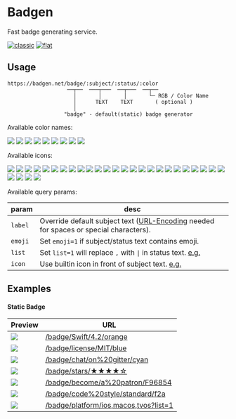 # Badgen

Fast badge generating service.

[![classic](https://badgen.net/badge/style/classic/pink)](https://badgen.net)
[![flat](https://flat.badgen.net/badge/style/flat/pink)](https://flat.badgen.net)

## Usage

```
https://badgen.net/badge/:subject/:status/:color
                   ──┬──  ───┬───  ──┬───  ──┬──
                     │       │       │       └─ RGB / Color Name
                     │      TEXT    TEXT       ( optional )
                     │
                  "badge" - default(static) badge generator
```

Available color names:

![](/badge/color/blue/blue)
![](/badge/color/cyan/cyan)
![](/badge/color/green/green)
![](/badge/color/yellow/yellow)
![](/badge/color/orange/orange)
![](/badge/color/red/red)
![](/badge/color/pink/pink)
![](/badge/color/purple/purple)
![](/badge/color/grey/grey)

Available icons:

![](/badge//airbnb?icon=airbnb)
![](/badge//apple?icon=apple)
![](/badge//appveyor?icon=appveyor)
![](/badge//atom?icon=atom)
![](/badge//chrome?icon=chrome)
![](/badge//circleci?icon=circleci)
![](/badge//codeclimate?icon=codeclimate)
![](/badge//codecov?icon=codecov)
![](/badge//codeship?icon=codeship)
![](/badge//dependabot?icon=dependabot)
![](/badge//dockbit?icon=dockbit)
![](/badge//docker?icon=docker)
![](/badge//eclipse?icon=eclipse)
![](/badge//firefox?icon=firefox)
![](/badge//github?icon=github)
![](/badge//gitlab?icon=gitlab)
![](/badge//gitter?icon=gitter)
![](/badge//graphql?icon=graphql)
![](/badge//haskell?icon=haskell)
![](/badge//npm?icon=npm)
![](/badge//patreon?icon=patreon)
![](/badge//ruby?icon=ruby)
![](/badge//scrutinizer?icon=scrutinizer)
![](/badge//slack?icon=slack)
![](/badge//sourcegraph?icon=sourcegraph)
![](/badge//terminal?icon=terminal)
![](/badge//travis?icon=travis)
![](/badge//twitter?icon=twitter)
![](/badge//windows?icon=windows)

Available query params:

| param | desc |
| ----- | ---- |
|`label`| Override default subject text ([URL-Encoding][url-enc-href] needed for spaces or special characters).
|`emoji`| Set `emoji=1` if subject/status text contains emoji.
| `list`| Set `list=1` will replace `,` with ` \| ` in status text. [e.g.][list-eg-href]
| `icon`| Use builtin icon in front of subject text. [e.g.][icon-eg-href]

## Examples

#### Static Badge

| Preview | URL |
| ------- | --- |
|![](/badge/Swift/4.2/orange) | [/badge/Swift/4.2/orange](/badge/Swift/4.2/orange)
|![](/badge/license/MIT/blue) | [/badge/license/MIT/blue](/badge/license/MIT/blue)
|![](/badge/chat/on%20gitter/cyan) | [/badge/chat/on%20gitter/cyan](/badge/chat/on%20gitter/cyan)
|![](/badge/stars/★★★★☆/green) | [/badge/stars/★★★★☆](/badge/stars/★★★★☆/green)
|![](/badge/become/a%20patron/F96854) | [/badge/become/a%20patron/F96854](/badge/become/a%20patron/F96854)
|![](/badge/code%20style/standard/f2a) | [/badge/code%20style/standard/f2a](/badge/code%20style/standard/f2a)
|![](/badge/platform/ios,macos,tvos?list=1) | [/badge/platform/ios,macos,tvos?list=1](/badge/platform/ios,macos,tvos?list=1)

<div id="live-badge-examples"></div>

<script>
  window.liveBadges = {
    /* source control */
    github: [
      ['latest release', '/github/release/babel/babel'],
      ['latest stable release', '/github/release/babel/babel/stable'],
      ['latest tag', '/github/tag/micromatch/micromatch'],
      ['watchers', '/github/watchers/micromatch/micromatch'],
      ['stars', '/github/stars/micromatch/micromatch'],
      ['forks', '/github/forks/micromatch/micromatch'],
      ['issues', '/github/issues/micromatch/micromatch'],
      ['open issues', '/github/open-issues/micromatch/micromatch'],
      ['closed issues', '/github/closed-issues/micromatch/micromatch'],
      ['PRs', '/github/prs/micromatch/micromatch'],
      ['open PRs', '/github/open-prs/micromatch/micromatch'],
      ['closed PRs', '/github/closed-prs/micromatch/micromatch'],
      ['merged PRs', '/github/merged-prs/micromatch/micromatch'],
      ['collaborators', '/github/collaborators/micromatch/micromatch'],
      ['contributors', '/github/contributors/micromatch/micromatch'],
      ['commits', '/github/commits/micromatch/micromatch'],
      ['branches', '/github/branches/micromatch/micromatch'],
      ['releases', '/github/releases/micromatch/micromatch'],
      ['tags', '/github/tags/micromatch/micromatch'],
      ['license', '/github/license/micromatch/micromatch'],
      ['last commit', '/github/last-commit/micromatch/micromatch'],
      ['total downloads', '/github/dt/electron/electron'],
      ['repository dependents', '/github/dependents-repo/micromatch/micromatch'],
      ['package dependents', '/github/dependents-pkg/micromatch/micromatch']
    ],
    /* release registries */
    npm: [
      ['version', '/npm/v/express'],
      ['version', '/npm/v/babel-core'],
      ['version', '/npm/v/ava'],
      ['version (tag)', '/npm/v/ava/next'],
      ['version (tag)', '/npm/v/next/canary'],
      ['version (scoped)', '/npm/v/@babel/core'],
      ['version (scoped & tag)', '/npm/v/@nestjs/core/beta'],
      ['weekly downloads', '/npm/dw/express'],
      ['monthly downloads', '/npm/dm/express'],
      ['yearly downloads', '/npm/dy/express'],
      ['total downloads', '/npm/dt/express'],
      ['license', '/npm/license/lodash'],
      ['engines (node)', '/npm/node/express'],
      ['dependents', '/npm/dependents/got']
    ],
    'david-dm': [
      ['dependencies', '/david/dep/zeit/pkg'],
      ['dev dependencies', '/david/dev/zeit/pkg'],
      ['peer dependencies', '/david/peer/epoberezkin/ajv-keywords'],
      ['optional dependencies', '/david/optional/epoberezkin/ajv-keywords'],
    ],
    packagephobia: [
      ['install size', '/packagephobia/install/webpack'],
      ['publish size', '/packagephobia/publish/webpack'],
      ['publish size (scoped)', '/packagephobia/publish/@tusbar/cache-control']
    ],
    bundlephobia: [
      ['minified', '/bundlephobia/min/react'],
      ['minified + gzip', '/bundlephobia/minzip/react'],
      ['(scoped) minified + gzip', '/bundlephobia/minzip/@nuxtjs/axios']
    ],
    crates: [
      ['version', '/crates/v/regex'],
      ['downloads', '/crates/d/regex'],
      ['downloads (latest)', '/crates/dl/regex']
    ],
    docker: [
      ['pulls (library)', '/docker/pulls/library/ubuntu'],
      ['stars (library)', '/docker/stars/library/ubuntu'],
      ['pulls (scoped)', '/docker/pulls/amio/node-chrome'],
      ['stars (icon & label)', '/docker/stars/library/mongo?icon=docker&label=stars']
    ],
    homebrew: [
      ['version', '/homebrew/v/fish'],
      ['version', '/homebrew/v/cake']
    ],
    'chrome extension': [
      ['version', '/chrome-web-store/v/ckkdlimhmcjmikdlpkmbgfkaikojcbjk'],
      ['users', '/chrome-web-store/users/ckkdlimhmcjmikdlpkmbgfkaikojcbjk'],
      ['price', '/chrome-web-store/price/ckkdlimhmcjmikdlpkmbgfkaikojcbjk'],
      ['rating', '/chrome-web-store/rating/ckkdlimhmcjmikdlpkmbgfkaikojcbjk'],
      ['stars', '/chrome-web-store/stars/ckkdlimhmcjmikdlpkmbgfkaikojcbjk'],
      ['rating count', '/chrome-web-store/rating-count/ckkdlimhmcjmikdlpkmbgfkaikojcbjk']
    ],
    'mozilla add-on': [
      ['version', '/amo/v/markdown-viewer-chrome'],
      ['users', '/amo/users/markdown-viewer-chrome'],
      ['rating', '/amo/rating/markdown-viewer-chrome'],
      ['stars', '/amo/stars/markdown-viewer-chrome'],
      ['reviews', '/amo/reviews/markdown-viewer-chrome']
    ],
    pypi: [
      ['version', '/pypi/v/pip'],
      ['version', '/pypi/v/docutils'],
      ['license', '/pypi/license/pip']
    ],
    nuget: [
      ['version (stable)', '/nuget/v/newtonsoft.json'],
      ['version (pre)', '/nuget/v/newtonsoft.json/pre'],
      ['version (latest)', '/nuget/v/newtonsoft.json/latest']
    ],
    packagist: [
      ['version (stable)', '/packagist/v/monolog/monolog'],
      ['version (pre)', '/packagist/v/monolog/monolog/pre'],
      ['version (latest)', '/packagist/v/monolog/monolog/latest'],
      ['total downloads', '/packagist/dt/monolog/monolog'],
      ['daily downloads', '/packagist/dd/monolog/monolog'],
      ['monthly downloads', '/packagist/dm/monolog/monolog'],
      ['favers', '/packagist/favers/monolog/monolog'],
      ['dependents', '/packagist/dependents/monolog/monolog'],
      ['suggesters', '/packagist/suggesters/monolog/monolog'],
      ['name', '/packagist/n/monolog/monolog'],
      ['github stars', '/packagist/ghs/monolog/monolog'],
      ['github watchers', '/packagist/ghw/monolog/monolog'],
      ['github forks', '/packagist/ghf/monolog/monolog'],
      ['github issues', '/packagist/ghi/monolog/monolog'],
      ['language', '/packagist/lang/monolog/monolog'],
      ['license', '/packagist/license/monolog/monolog'],
    ],
    rubygems: [
      ['version (stable)', '/rubygems/v/rails'],
      ['version (pre)', '/rubygems/v/rails/pre'],
      ['version (latest)', '/rubygems/v/rails/latest'],
      ['total downloads', '/rubygems/dt/rails'],
      ['version downloads', '/rubygems/dv/rails'],
      ['name', '/rubygems/n/rails'],
      ['platform', '/rubygems/p/rails'],
    ],
    apm: [
      ['version', '/apm/v/linter'],
      ['license', '/apm/license/linter'],
      ['downloads', '/apm/dl/linter'],
      ['stars', '/apm/stars/linter'],
    ],
    hackage: [
      ['version', '/hackage/v/abt'],
      ['version', '/hackage/v/Cabal'],
      ['license', '/hackage/license/Cabal']
    ],
    /* CIs */
    travis: [
      ['build', '/travis/babel/babel'],
      ['build (branch)', '/travis/babel/babel/6.x']
    ],
    circleci: [
      ['build', '/circleci/github/nuxt/nuxt.js'],
      ['build (branch)', '/circleci/github/nuxt/nuxt.js/master']
    ],
    appveyor: [
      ['build', '/appveyor/ci/gruntjs/grunt'],
      ['build (branch)', '/appveyor/ci/gruntjs/grunt/deprecate']
    ],
    codecov: [
      ['coverage (github)', '/codecov/c/github/tunnckoCore/gitcommit'],
      ['coverage (github, branch)', '/codecov/c/github/babel/babel/6.x'],
      ['coverage (bitbucket)', '/codecov/c/bitbucket/ignitionrobotics/ign-math'],
      ['coverage (bitbucket, branch)', '/codecov/c/bitbucket/ignitionrobotics/ign-math/master'],
      ['coverage (gitlab)', '/codecov/c/gitlab/gitlab-org/gitaly'],
      ['coverage (gitlab, branch)', '/codecov/c/gitlab/gitlab-org/gitaly/master']
    ],
    coveralls: [
      ['coverage (github)', '/coveralls/c/github/jekyll/jekyll'],
      ['coverage (github, branch)', '/coveralls/c/github/jekyll/jekyll/master'],
      ['coverage (bitbucket)', '/coveralls/c/bitbucket/pyKLIP/pyklip'],
      ['coverage (bitbucket, branch)', '/coveralls/c/bitbucket/pyKLIP/pyklip/master'],
    ],
    /* quality & metrics */
    'code climate': [
      ['lines of code', '/codeclimate/loc/jekyll/jekyll'],
      ['issues', '/codeclimate/issues/jekyll/jekyll'],
      ['technical debt', '/codeclimate/tech-debt/jekyll/jekyll'],
      ['maintainability', '/codeclimate/maintainability/jekyll/jekyll'],
      ['maintainability (percentage)', '/codeclimate/maintainability-percentage/jekyll/jekyll'],
      ['coverage', '/codeclimate/coverage/jekyll/jekyll'],
      ['coverage (letter)', '/codeclimate/coverage-letter/jekyll/jekyll']
    ],
    'uptime robot': [
      ['status', '/uptime-robot/status/m780731617-a9e038618dc1aee36a44c4af'],
      ['(24 hours) uptime', '/uptime-robot/day/m780731617-a9e038618dc1aee36a44c4af'],
      ['(past week) uptime', '/uptime-robot/week/m780731617-a9e038618dc1aee36a44c4af'],
      ['(past month) uptime', '/uptime-robot/month/m780731617-a9e038618dc1aee36a44c4af'],
      ['(last hours) response', '/uptime-robot/response/m780731617-a9e038618dc1aee36a44c4af']
    ],
    /* utilities */
    'opencollective': [
      ['backers', '/opencollective/backers/webpack'],
      ['contributors', '/opencollective/contributors/webpack'],
      ['balance', '/opencollective/balance/webpack'],
      ['yearly income', '/opencollective/yearly/webpack'],
    ]
  }

  window.links = {
    packagephobia: { doc: true },
    'uptime robot': { doc: true },
  }
</script>

<script>
  // Update usage url for 'flat.badgen.net'
  if (window.location.hostname === 'flat.badgen.net') {
    const code = document.querySelector('pre code')
    code.innerText = code.innerText.replace(
      'badgen.net',
      'flat.badgen.net'
    ).replace(/\n/g, '\n     ')
  }
</script>

<script type="module">
  // Render live badge examples
  import { html, render } from 'https://cdn.jsdelivr.net/npm/lit-html@0.10.2/lit-html.js'

  const genExamples = (badges, links) => html`
    <h4 id="live-badge">Live Badge</h4>
    <div>${Object.entries(badges).map(([service, examples]) => html`
      <dl>
        <dt id="${service}">
          <a class="title" href="#${service}">${service}</a>
          ${links[service] && links[service].doc ?
            html`<a class="doc" href="/docs/${service.replace(/ /m, '-')}" target="_blank">?</a>` : ''}
        </dt>
        ${examples.map(([desc, src]) => html`
          <dd>
            <b>${desc}</b>
            <i><img src=${src} /></i>
            <span><a href=${src}>${src}</a></span>
          </dd>
        `)}
      </dl>
    `)}</div>
  `

  // use "?only=npm" to show only "npm" badge examples
  const only = new URL(window.location).searchParams.get('only')
  const badges = only ? { [only]: window.liveBadges[only] } : window.liveBadges

  render(
    genExamples(badges, window.links),
    document.querySelector('#live-badge-examples')
  )
</script>

[url-enc-href]: https://developer.mozilla.org/en-US/docs/Glossary/percent-encoding
[style-eg-href]: /badge/color/blue/blue?style=flat
[list-eg-href]: /badge/platform/ios,macos,tvos?list=1
[icon-eg-href]: /badge/docker/v1.2.3/blue?icon=docker
